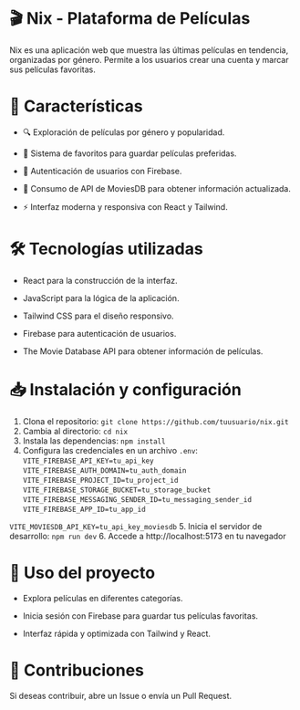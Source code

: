# 🎬 Nix - Plataforma de Películas
Nix es una aplicación web que muestra las últimas películas en tendencia, organizadas por género. Permite a los usuarios crear una cuenta y marcar sus películas favoritas.
# 🚀 Características
- 🔍 Exploración de películas por género y popularidad.

- 📌 Sistema de favoritos para guardar películas preferidas.

- 🔑 Autenticación de usuarios con Firebase.

- 🎥 Consumo de API de MoviesDB para obtener información actualizada.

- ⚡ Interfaz moderna y responsiva con React y Tailwind.

# 🛠️ Tecnologías utilizadas
- React para la construcción de la interfaz.

- JavaScript para la lógica de la aplicación.

- Tailwind CSS para el diseño responsivo.

- Firebase para autenticación de usuarios.

- The Movie Database API para obtener información de películas.

# 📥 Instalación y configuración
1. Clona el repositorio:
	`git clone https://github.com/tuusuario/nix.git`
2. Cambia al directorio:
	`cd nix`
3. Instala las dependencias: `npm install`
4. Configura las credenciales en un archivo `.env`:
`VITE_FIREBASE_API_KEY=tu_api_key`
`VITE_FIREBASE_AUTH_DOMAIN=tu_auth_domain`
`VITE_FIREBASE_PROJECT_ID=tu_project_id`
`VITE_FIREBASE_STORAGE_BUCKET=tu_storage_bucket`
`VITE_FIREBASE_MESSAGING_SENDER_ID=tu_messaging_sender_id`
`VITE_FIREBASE_APP_ID=tu_app_id`

`VITE_MOVIESDB_API_KEY=tu_api_key_moviesdb`
5. Inicia el servidor de desarrollo: `npm run dev`
6. Accede a http://localhost:5173 en tu navegador

# 📌 Uso del proyecto
- Explora películas en diferentes categorías.

- Inicia sesión con Firebase para guardar tus películas favoritas.

- Interfaz rápida y optimizada con Tailwind y React.

# 📝 Contribuciones
Si deseas contribuir, abre un Issue o envía un Pull Request.

